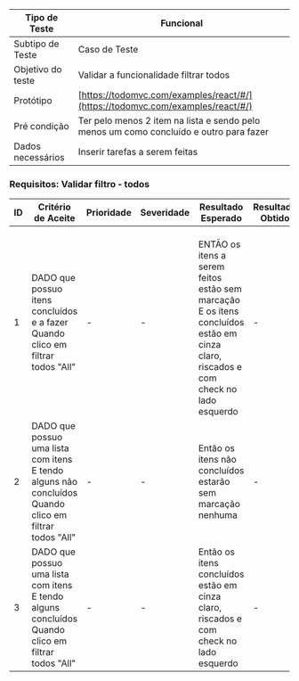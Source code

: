 | Tipo de Teste | Funcional |
|---------------|-----------|
| Subtipo de Teste | Caso de Teste |
| Objetivo do teste | Validar a funcionalidade filtrar todos |
| Protótipo | [https://todomvc.com/examples/react/#/](https://todomvc.com/examples/react/#/) |
| Pré condição | Ter pelo menos 2 item na lista e sendo pelo menos um como concluído e outro para fazer |
| Dados necessários | Inserir tarefas a serem feitas |

### Requisitos: Validar filtro - todos

| ID | Critério de Aceite | Prioridade | Severidade | Resultado Esperado | Resultado Obtido | Defeitos | Status |
|----|---------------------|------------|------------|--------------------|------------------|----------|--------|
| 1  | DADO que possuo itens concluídos e a fazer <br>Quando clico em filtrar todos "All" | - | - | <br>ENTÃO os itens a serem feitos estão sem marcação E os itens concluídos estão em cinza claro, riscados e com check no lado esquerdo | - | - | 😟 |
| 2  | DADO que possuo uma lista com itens <br>E tendo alguns não concluídos <br>Quando clico em filtrar todos "All" | - | - | Então os itens não concluídos estarão sem marcação nenhuma | - | - | 😀 |
| 3  | DADO que possuo uma lista com itens <br>E tendo alguns concluídos <br>Quando clico em filtrar todos "All" | - | - | Então os itens concluídos estão em cinza claro, riscados e com check no lado esquerdo | - | - | 😀 |
